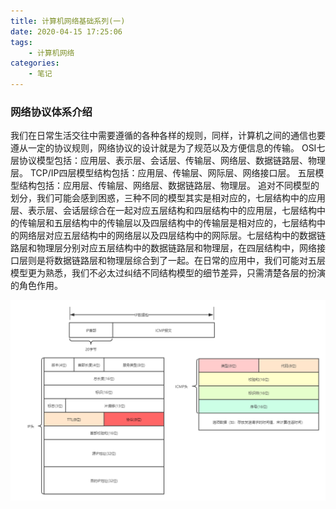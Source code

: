 ```yaml
---
title: 计算机网络基础系列(一)
date: 2020-04-15 17:25:06
tags:
    - 计算机网络
categories:
    - 笔记
---
```


### 网络协议体系介绍

我们在日常生活交往中需要遵循的各种各样的规则，同样，计算机之间的通信也要遵从一定的协议规则，网络协议的设计就是为了规范以及方便信息的传输。
OSI七层协议模型包括：应用层、表示层、会话层、传输层、网络层、数据链路层、物理层。
TCP/IP四层模型结构包括：应用层、传输层、网际层、网络接口层。
五层模型结构包括：应用层、传输层、网络层、数据链路层、物理层。
追对不同模型的划分，我们可能会感到困惑，三种不同的模型其实是相对应的，七层结构中的应用层、表示层、会话层综合在一起对应五层结构和四层结构中的应用层，七层结构中的传输层和五层结构中的传输层以及四层结构中的传输层是相对应的，七层结构中的网络层对应五层结构中的网络层以及四层结构中的网际层。七层结构中的数据链路层和物理层分别对应五层结构中的数据链路层和物理层，在四层结构中，网络接口层则是将数据链路层和物理层综合到了一起。在日常的应用中，我们可能对五层模型更为熟悉，我们不必太过纠结不同结构模型的细节差异，只需清楚各层的扮演的角色作用。

<div align=center><img src="NetworkKnowleges1/ICMP.png"> </div>